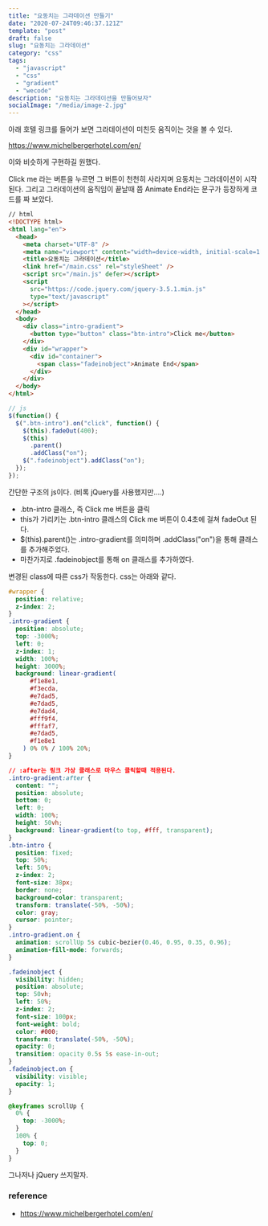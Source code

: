 ```yaml
---
title: "요동치는 그라데이션 만들기"
date: "2020-07-24T09:46:37.121Z"
template: "post"
draft: false
slug: "요동치는 그라데이션"
category: "css"
tags:
  - "javascript"
  - "css"
  - "gradient"
  - "wecode"
description: "요동치는 그라데이션을 만들어보자"
socialImage: "/media/image-2.jpg"
---
```


아래 호텔 링크를 들어가 보면 그라데이션이 미친듯 움직이는 것을 볼 수 있다.

https://www.michelbergerhotel.com/en/

이와 비슷하게 구현하길 원했다.

Click me 라는 버튼을 누르면 그 버튼이 천천히 사라지며 요동치는 그라데이션이 시작된다.
그리고 그라데이션의 움직임이 끝날때 쯤 Animate End라는 문구가 등장하게 코드를 짜 보았다.

```html
// html
<!DOCTYPE html>
<html lang="en">
  <head>
    <meta charset="UTF-8" />
    <meta name="viewport" content="width=device-width, initial-scale=1.0" />
    <title>요동치는 그라데이션</title>
    <link href="/main.css" rel="styleSheet" />
    <script src="/main.js" defer></script>
    <script
      src="https://code.jquery.com/jquery-3.5.1.min.js"
      type="text/javascript"
    ></script>
  </head>
  <body>
    <div class="intro-gradient">
      <button type="button" class="btn-intro">Click me</button>
    </div>
    <div id="wrapper">
      <div id="container">
        <span class="fadeinobject">Animate End</span>
      </div>
    </div>
  </body>
</html>
```

```js
// js
$(function() {
  $(".btn-intro").on("click", function() {
    $(this).fadeOut(400);
    $(this)
      .parent()
      .addClass("on");
    $(".fadeinobject").addClass("on");
  });
});
```

간단한 구조의 js이다. (비록 jQuery를 사용했지만....)

- .btn-intro 클래스, 즉 Click me 버튼을 클릭
- this가 가리키는 .btn-intro 클래스의 Click me 버튼이 0.4초에 걸쳐 fadeOut 된다.
- \$(this).parent()는 .intro-gradient를 의미하며 .addClass("on")을 통해 클래스를 추가해주었다.
- 마찬가지로 .fadeinobject를 통해 on 클래스를 추가하였다.

변경된 class에 따른 css가 작동한다.
css는 아래와 같다.

```css
#wrapper {
  position: relative;
  z-index: 2;
}
.intro-gradient {
  position: absolute;
  top: -3000%;
  left: 0;
  z-index: 1;
  width: 100%;
  height: 3000%;
  background: linear-gradient(
      #f1e8e1,
      #f3ecda,
      #e7dad5,
      #e7dad5,
      #e7dad4,
      #fff9f4,
      #fffaf7,
      #e7dad5,
      #f1e8e1
    ) 0% 0% / 100% 20%;
}

// :after는 링크 가상 클래스로 마우스 클릭할때 적용된다.
.intro-gradient:after {
  content: "";
  position: absolute;
  bottom: 0;
  left: 0;
  width: 100%;
  height: 50vh;
  background: linear-gradient(to top, #fff, transparent);
}
.btn-intro {
  position: fixed;
  top: 50%;
  left: 50%;
  z-index: 2;
  font-size: 38px;
  border: none;
  background-color: transparent;
  transform: translate(-50%, -50%);
  color: gray;
  cursor: pointer;
}
.intro-gradient.on {
  animation: scrollUp 5s cubic-bezier(0.46, 0.95, 0.35, 0.96);
  animation-fill-mode: forwards;
}

.fadeinobject {
  visibility: hidden;
  position: absolute;
  top: 50vh;
  left: 50%;
  z-index: 2;
  font-size: 100px;
  font-weight: bold;
  color: #000;
  transform: translate(-50%, -50%);
  opacity: 0;
  transition: opacity 0.5s 5s ease-in-out;
}
.fadeinobject.on {
  visibility: visible;
  opacity: 1;
}

@keyframes scrollUp {
  0% {
    top: -3000%;
  }
  100% {
    top: 0;
  }
}
```

그나저나 jQuery 쓰지말자.

### reference

- https://www.michelbergerhotel.com/en/
